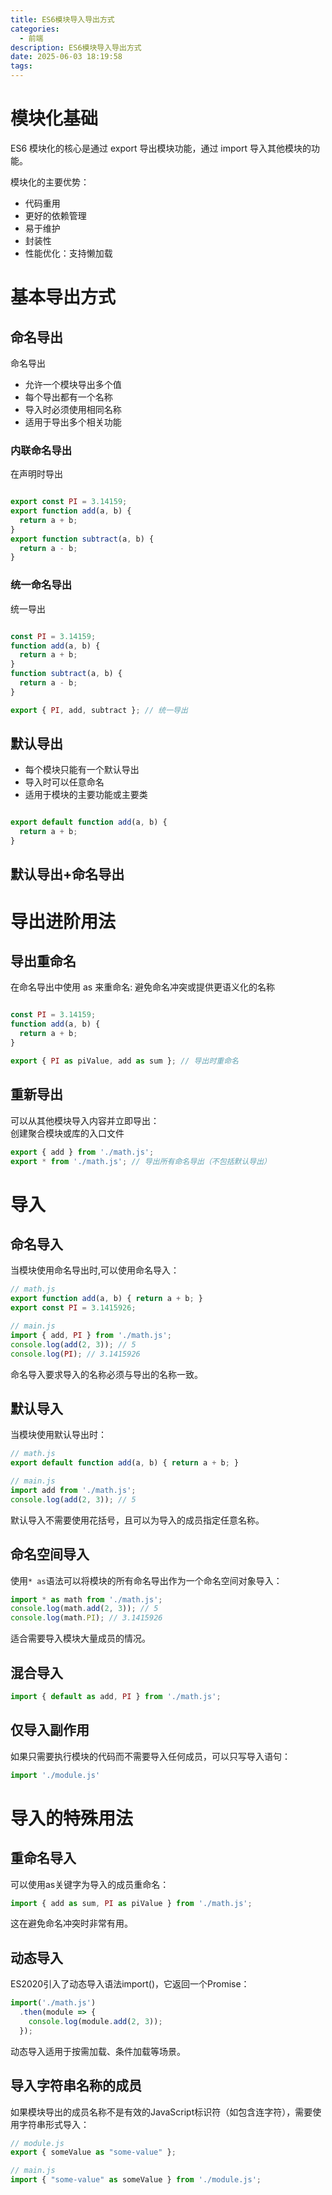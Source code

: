```yaml
---
title: ES6模块导入导出方式
categories:
  - 前端
description: ES6模块导入导出方式
date: 2025-06-03 18:19:58
tags:
---
```


# 模块化基础

ES6 模块化的核心是通过 export 导出模块功能，通过 import 导入其他模块的功能。  

模块化的主要优势：  
- 代码重用
- 更好的依赖管理
- 易于维护
- 封装性
- 性能优化：支持懒加载

# 基本导出方式

## 命名导出

命名导出
- 允许一个模块导出多个值
- 每个导出都有一个名称
- 导入时必须使用相同名称
- 适用于导出多个相关功能

### 内联命名导出

在声明时导出
```ts

export const PI = 3.14159;
export function add(a, b) {
  return a + b;
}
export function subtract(a, b) {
  return a - b;
}
```

### 统一命名导出

统一导出
```ts

const PI = 3.14159;
function add(a, b) {
  return a + b;
}
function subtract(a, b) {
  return a - b;
}

export { PI, add, subtract }; // 统一导出
```

## 默认导出

- 每个模块只能有一个默认导出
- 导入时可以任意命名
- 适用于模块的主要功能或主要类

```ts

export default function add(a, b) {
  return a + b;
}
```

## 默认导出+命名导出

# 导出进阶用法

## 导出重命名

在命名导出中使用 as 来重命名:
避免命名冲突或提供更语义化的名称
```ts

const PI = 3.14159;
function add(a, b) {
  return a + b;
}

export { PI as piValue, add as sum }; // 导出时重命名
```

## 重新导出

可以从其他模块导入内容并立即导出：  
创建聚合模块或库的入口文件
```ts
export { add } from './math.js';
export * from './math.js'; // 导出所有命名导出（不包括默认导出）
```

# 导入

## 命名导入

当模块使用命名导出时,可以使用命名导入：  

```js
// math.js
export function add(a, b) { return a + b; }
export const PI = 3.1415926;

// main.js
import { add, PI } from './math.js';
console.log(add(2, 3)); // 5
console.log(PI); // 3.1415926
```

命名导入要求导入的名称必须与导出的名称一致。

## 默认导入

当模块使用默认导出时：  

```js
// math.js
export default function add(a, b) { return a + b; }

// main.js
import add from './math.js';
console.log(add(2, 3)); // 5
```

默认导入不需要使用花括号，且可以为导入的成员指定任意名称。

## 命名空间导入

使用`* as`语法可以将模块的所有命名导出作为一个命名空间对象导入：

```js
import * as math from './math.js';
console.log(math.add(2, 3)); // 5
console.log(math.PI); // 3.1415926
```
适合需要导入模块大量成员的情况。

## 混合导入

```js
import { default as add, PI } from './math.js';
```

## 仅导入副作用

如果只需要执行模块的代码而不需要导入任何成员，可以只写导入语句：  

```js
import './module.js'
```

# 导入的特殊用法

## 重命名导入

可以使用as关键字为导入的成员重命名：

```JavaScript
import { add as sum, PI as piValue } from './math.js';
```

这在避免命名冲突时非常有用。

## 动态导入

ES2020引入了动态导入语法import()，它返回一个Promise：

```JavaScript
import('./math.js')
  .then(module => {
    console.log(module.add(2, 3));
  });
```

动态导入适用于按需加载、条件加载等场景。

## 导入字符串名称的成员

如果模块导出的成员名称不是有效的JavaScript标识符（如包含连字符），需要使用字符串形式导入：

```JavaScript
// module.js
export { someValue as "some-value" };

// main.js
import { "some-value" as someValue } from './module.js';
```
